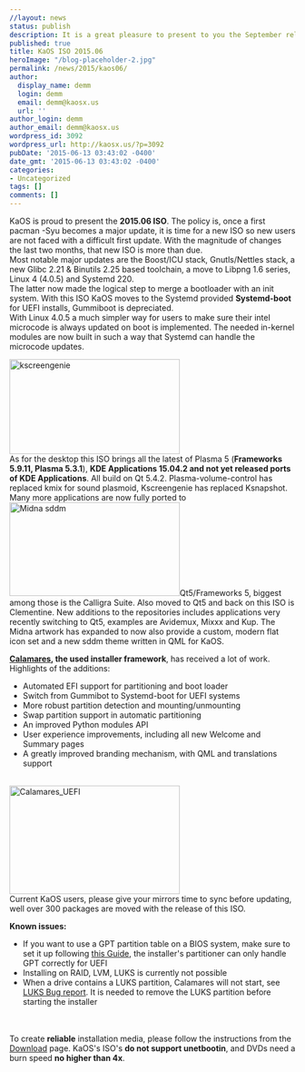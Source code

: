 ```yaml
---
//layout: news
status: publish
description: It is a great pleasure to present to you the September release of a new stable ISO.
published: true
title: KaOS ISO 2015.06
heroImage: "/blog-placeholder-2.jpg"
permalink: /news/2015/kaos06/
author:
  display_name: demm
  login: demm
  email: demm@kaosx.us
  url: ''
author_login: demm
author_email: demm@kaosx.us
wordpress_id: 3092
wordpress_url: http://kaosx.us/?p=3092
pubDate: '2015-06-13 03:43:02 -0400'
date_gmt: '2015-06-13 03:43:02 -0400'
categories:
- Uncategorized
tags: []
comments: []
---
```

<p>KaOS is proud to present the <b>2015.06 ISO</b>. The policy is, once a first pacman -Syu becomes a major update, it is time for a new ISO so new users are not faced with a difficult first update.  With the magnitude of changes the last two months, that new ISO is more than due.<br />
Most notable major updates are the Boost/ICU stack, Gnutls/Nettles stack, a new Glibc 2.21 & Binutils 2.25 based toolchain, a move to Libpng 1.6 series, Linux 4 (4.0.5) and Systemd 220.<br />
The latter now made the logical step to merge a bootloader with an init system.  With this ISO KaOS moves to the Systemd provided <strong>Systemd-boot</strong> for UEFI installs, Gummiboot is depreciated.<br />
With Linux 4.0.5 a much simpler way for users to make sure their intel microcode is always updated on boot is implemented.  The needed in-kernel modules are now built in such a way that Systemd can handle the microcode updates.</p>
<p><a href="http://kaosx.us/wp-content/uploads/2015/05/snapshot79.png"><img src="http://kaosx.us/wp-content/uploads/2015/05/snapshot79-300x167.png" alt="kscreengenie" width="300" height="167" class="alignleft size-medium wp-image-3035" /></a><br />
As for the desktop this ISO brings all the latest of Plasma 5 (<strong>Frameworks 5.9.11, Plasma 5.3.1</strong>), <strong>KDE Applications 15.04.2 and not yet released ports of KDE Applications</strong>.  All build on Qt 5.4.2.  Plasma-volume-control has replaced kmix for sound plasmoid, Kscreengenie has replaced Ksnapshot.  Many more applications are now fully ported to <a href="http://kaosx.us/wp-content/uploads/2015/05/snapshot85.png"><img src="http://kaosx.us/wp-content/uploads/2015/05/snapshot85-300x165.png" alt="Midna sddm" width="300" height="165" class="alignright size-medium wp-image-3033" /></a>Qt5/Frameworks 5, biggest among those is the Calligra Suite.  Also moved to Qt5 and back on this ISO is Clementine.  New additions to the repositories includes applications very recently switching to Qt5, examples are Avidemux, Mixxx and Kup.  The Midna artwork has expanded to now also provide a custom, modern flat icon set and a new sddm theme written in QML for KaOS.</p>
<p><b><a class="fancybox-iframe" href="http://calamares.github.io/about" title="Calamares">Calamares</a>, the used installer framework</b>, has received a lot of work.  Highlights of the additions:</p>
<ul>
<li>Automated EFI support for partitioning and boot loader</li>
<li>Switch from Gummibot to Systemd-boot for UEFI systems</li>
<li>More robust partition detection and mounting/unmounting</li>
<li>Swap partition support in automatic partitioning</li>
<li>An improved Python modules API</li>
<li>User experience improvements, including all new Welcome and Summary pages</li>
<li>A greatly improved branding mechanism, with QML and translations support</li><br />
</ul><a href="http://kaosx.us/wp-content/uploads/2015/06/Screenshot_20150610_144118.png"><img src="http://kaosx.us/wp-content/uploads/2015/06/Screenshot_20150610_144118-300x191.png" alt="Calamares_UEFI" width="300" height="191" class="alignright size-medium wp-image-3104" /></a><br />
Current KaOS users, please give your mirrors time to sync before updating, well over 300 packages are moved with the release of this ISO.</p>
<p>        <b>Known issues:</b></p>
<ul>
<li>If you want to use a GPT partition table on a BIOS system, make sure to set it up following <a href="http://kaosx.us/gpt-partitioning/" title="GPT on BIOS">this Guide</a>, the installer's partitioner can only handle GPT correctly for UEFI</li>
<li>Installing on RAID, LVM, LUKS is currently not possible</li>
<li>When a drive contains a LUKS partition, Calamares will not start, see <a href="http://calamares.io/bugs/browse/CALAPM-4" title="LUKS Bug report">LUKS Bug report</a>.  It is needed to remove the LUKS partition before starting the installer</li><br />
        </ul><br />
        To create <b>reliable</b> installation media, please follow the instructions from the <a href="http://kaosx.us/download/">Download</a> page. KaOS's ISO's <b>do not support unetbootin</b>, and DVDs need a burn speed <b>no higher than 4x</b>.</br><br />
        <br /></p>

